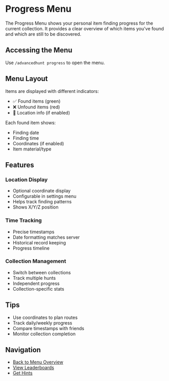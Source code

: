# Progress Menu

The Progress Menu shows your personal item finding progress for the current collection. It provides a clear overview of which items you've found and which are still to be discovered.

## Accessing the Menu
Use `/advancedhunt progress` to open the menu.

## Menu Layout

Items are displayed with different indicators:
- ✅ Found items (green)
- ❌ Unfound items (red)
- 📍 Location info (if enabled)

Each found item shows:
- Finding date
- Finding time
- Coordinates (if enabled)
- Item material/type

## Features

### Location Display
- Optional coordinate display
- Configurable in settings menu
- Helps track finding patterns
- Shows X/Y/Z position

### Time Tracking
- Precise timestamps
- Date formatting matches server
- Historical record keeping
- Progress timeline

### Collection Management
- Switch between collections
- Track multiple hunts
- Independent progress
- Collection-specific stats

## Tips
- Use coordinates to plan routes
- Track daily/weekly progress
- Compare timestamps with friends
- Monitor collection completion

## Navigation
- [Back to Menu Overview](index.md)
- [View Leaderboards](leaderboard.md)
- [Get Hints](hint.md)
